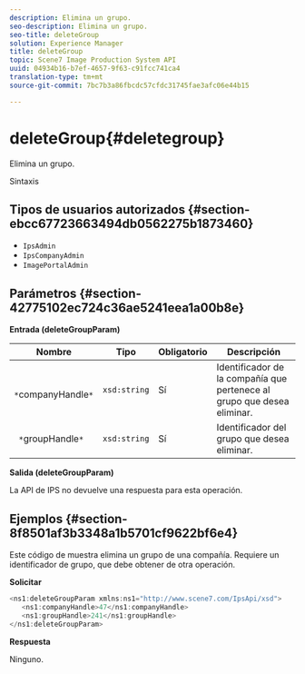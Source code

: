 ```yaml
---
description: Elimina un grupo.
seo-description: Elimina un grupo.
seo-title: deleteGroup
solution: Experience Manager
title: deleteGroup
topic: Scene7 Image Production System API
uuid: 04934b16-b7ef-4657-9f63-c91fcc741ca4
translation-type: tm+mt
source-git-commit: 7bc7b3a86fbcdc57cfdc31745fae3afc06e44b15

---
```



# deleteGroup{#deletegroup}

Elimina un grupo.

Sintaxis

## Tipos de usuarios autorizados {#section-ebcc67723663494db0562275b1873460}

* `IpsAdmin`
* `IpsCompanyAdmin`
* `ImagePortalAdmin`

## Parámetros {#section-42775102ec724c36ae5241eea1a00b8e}

**Entrada (deleteGroupParam)**

| Nombre | Tipo | Obligatorio | Descripción |
|---|---|---|---|
| ` *`companyHandle`*` | `xsd:string` | Sí | Identificador de la compañía que pertenece al grupo que desea eliminar. |
| ` *`groupHandle`*` | `xsd:string` | Sí | Identificador del grupo que desea eliminar. |

**Salida (deleteGroupParam)**

La API de IPS no devuelve una respuesta para esta operación.

## Ejemplos {#section-8f8501af3b3348a1b5701cf9622bf6e4}

Este código de muestra elimina un grupo de una compañía. Requiere un identificador de grupo, que debe obtener de otra operación.

**Solicitar**

```java
<ns1:deleteGroupParam xmlns:ns1="http://www.scene7.com/IpsApi/xsd">
   <ns1:companyHandle>47</ns1:companyHandle>
   <ns1:groupHandle>241</ns1:groupHandle>
</ns1:deleteGroupParam>
```

**Respuesta**

Ninguno.
